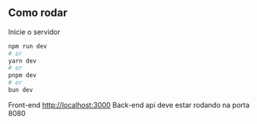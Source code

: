 
## Como rodar

Inicie o servidor

```bash
npm run dev
# or
yarn dev
# or
pnpm dev
# or
bun dev
```

Front-end [http://localhost:3000](http://localhost:3000) 
Back-end api deve estar rodando na porta 8080


